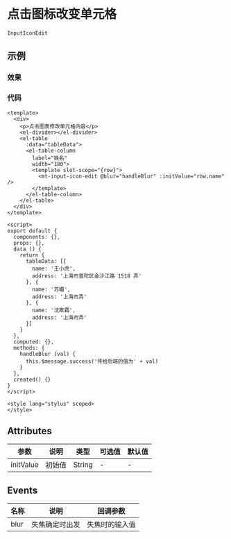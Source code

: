 # 点击图标改变单元格    
`InputIconEdit`  

## 示例  

### 效果
<Demo><InputIconEditDemo/></Demo>

### 代码  
```vue
<template>
  <div>
    <p>点击图表修改单元格内容</p>
    <el-divider></el-divider>
    <el-table
      :data="tableData">
      <el-table-column
        label="姓名"
        width="180">
        <template slot-scope="{row}">
          <mt-input-icon-edit @blur="handleBlur" :initValue="row.name" />
        </template>
      </el-table-column>
    </el-table>
  </div>
</template>

<script>
export default {
  components: {},
  props: {},
  data () {
    return {
      tableData: [{
        name: '王小虎',
        address: '上海市普陀区金沙江路 1518 弄'
      }, {
        name: '苏媚',
        address: '上海市弄'
      }, {
        name: '沈欺霜',
        address: '上海市弄'
      }]
    }
  },
  computed: {},
  methods: {
    handleBlur (val) {
      this.$message.success('传给后端的值为' + val)
    }
  },
  created() {}
}
</script>

<style lang="stylus" scoped>
</style>
```

## Attributes
| 参数 | 说明 | 类型  | 可选值 | 默认值 | 
| ---- | ------- | ---- | ---- | ---- |
| initValue | 初始值 | String | - | - |  

## Events
| 名称 | 说明 | 回调参数 |  
| ---- | ---- | ---- |
| blur | 失焦确定时出发 | 失焦时的输入值 |
